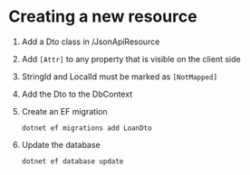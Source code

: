 # Creating a new resource

1. Add a Dto class in /JsonApiResource

2. Add `[Attr]` to any property that is visible on the client side

3. StringId and LocalId must be marked as `[NotMapped]`

4. Add the Dto to the DbContext

5. Create an EF migration

   ```
   dotnet ef migrations add LoanDto
   ```

6. Update the database

   ```
   dotnet ef database update
   ```
